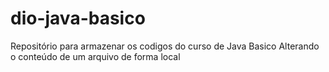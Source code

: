 # dio-java-basico
Repositório para armazenar os codigos do curso de Java Basico
Alterando o conteúdo de um arquivo de forma local
